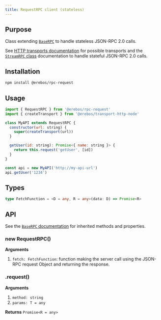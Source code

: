 ```yaml
---
title: RequestRPC client (stateless)
---
```


## Purpose

Class extending [`BaseRPC`](rpc-base.md) to handle stateless JSON-RPC 2.0 calls.

See [HTTP transports documentation](transport-http.md) for possible transports and the [`StreamRPC` class](rpc-stream.md) documentation to handle stateful JSON-RPC 2.0 calls.

## Installation

```sh
npm install @erebos/rpc-request
```

## Usage

```javascript
import { RequestRPC } from '@erebos/rpc-request'
import { createTransport } from '@erebos/transport-http-node'

class MyAPI extends RequestRPC {
  constructor(url: string) {
    super(createTransport(url))
  }

  getUser(id: string): Promise<{ name: string }> {
    return this.request('getUser', [id])
  }
}

const api = new MyAPI('http://my-api-url')
api.getUser('1234')
```

## Types

```typescript
type FetchFunction = <D = any, R = any>(data: D) => Promise<R>
```

## API

See the [`BaseRPC` documentation](rpc-base.md) for inherited methods and properties.

### new RequestRPC()

**Arguments**

1.  `fetch: FetchFunction`: function making the server call using the JSON-RPC request Object and returning the response.

### .request()

**Arguments**

1.  `method: string`
1.  `params: T = any`

**Returns** `Promise<R = any>`
